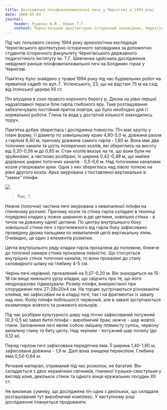 ```yaml
---
title: Дослідження плінфовипалювальної печі у Чернігові в 1994 році
date: 2000-05-03
journal:
    header: Руденок В.Я., Новик Т.Г.
    content: Чернігівський архітектурно-історичний заповідник, Чернігівський державний педагогічий інститут ім. Т.Г. Шевченка
---
```


Під час польового сезону 1994 року археологічна експедиція Чернігівського архітектурно-історичного заповідника 
за допомогою студентів історичного факультету Чернігівського державного педагогічного інституту ім. Т.Г. Шевченка 
здійснила дослідження невідомої раніше плінфовипалювальної печі на Болдиних горах у Чернігові.

Пам’ятку було знайдено у травні 1994 року під час будівельних робот на приватній садибі по вул. Г. Успенського, 23, 
що на відстані 75 м на схід від Іллінської церкви XII ст.

Піч впущена в схил правого корінного берегу р. Десни на рівні першої надзаплавної тераси біля гирла глибокого яру. 
Таке розташування забезпечувало постійний приток повітря, що було необхідно для її нормальної роботи. Глина та вода 
у достатній кількості знаходились поруч.

Пам’ятка добре збереглась і досліджена повністю. Піч має круглу у плані форму, її діаметр по зовнішньому краю 
4,80-5,0 м, довжина разом з гирлом 6,40 м, причому довжина самого гирла - 1,60 м. Вона має два топочних канали та шість 
поперечних козлів, які збереглись на висоту від 0,20-0,56 м до 0,85 м. Стан козлів вказує на те, що вони були не 
зруйновані, а частково розібрані, їх ширина 0,42-0,48 м, що майже дорівнює ширині топочних каналів - 0,5-0,6 м. Над 
топочними каналами козли утворювали арки. Одна з них збереглась над лівою топкою на рівні другого козла. Арка змурована 
з поставленої вертикально в “замок” плінфи.

![](https://i.imgur.com/lLaT9GZ.gif)

> Рис. 1.

Нижня (топочна) частина печі змурована з невипаленої плінфи на глиняному розчині. Причому козли та стінка гирла складені в технінці порядової кладки у ложок шириною в дві цеглини, зовнішня стінка - в тичок на довжину однієї цеглини. По центру внутрішнього боку зовнішньої стінки печі з протилежного від гирла боку зафіксовано проведену двома пальцями по невипаленій цеглі вертикальну лінію. Очевидно, це один з елементів розмітки.

Цегла внутрішнього ряду кладки гирла прокалена до половини, ближче до топочної камери стінка прокалена повністю. Що стосується внутрішніх стінок топочних каналів, то вони прокалені до стану скловидного шлаку на глибину 4-5 см.

Черінь печі нерівний, прокалений на 0,07-0,20 м. Він знаходиться на 15-18 см вище нижнього урізу кладки, що свідчить про те, що його неодноразово підмазували. Розмір плінфи, використаної при спорудженні печі 27-28х20х4 см. На торцях зустрічаються різноманітні клейма, які зафіксовані як в кладці печі, так і на фрагментах із завалу над нею. Колір плінфи побільшості червоний, але в завалі зустрічаються екземпляри жовтого та рожевого кольорів.

Під час розбірки культурного шару над піччю зафіксований потужний (0,3-0,5 м) завал битої плінфи - виробничий брак; нижче - шар жовтої глини. Заповнення печі являє собою змішану плямисту супісь, червону випалену глину та биту цеглу. Над черінем - потужний шар попелу (до 0,12 м).

Перед гирлом печі зафіксована передпічна яма. Її ширина 1,40-1,60 м, зафіксована довжина - 1,9 м. Далі вона знищена перекопом. Глибина ями 0,54-0,64 м.

Речовий матеріал, отриманий під час розкопок, не багатий. Він складається з двох керамічних свічників, глиняної іграшки-свистульки у вигляді коня, декількох стінок та одного вінця кружальних посудин ХІІ ст.

Не викликає сумніву, що досліджена піч одна з декількох, що складали розташований тут виробничий комплекс. У наступному році дослідження планується продовжити.